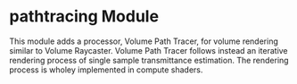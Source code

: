 # pathtracing Module

This module adds a processor, Volume Path Tracer, for volume rendering similar to Volume Raycaster.
Volume Path Tracer follows instead an iterative rendering process of single sample transmittance estimation.
The rendering process is wholey implemented in compute shaders.
